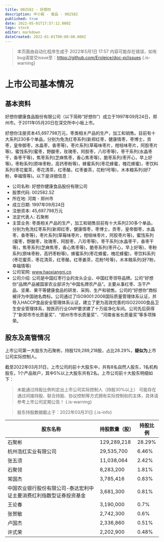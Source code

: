 ```yaml
---
title: 002582 - 好想你
description: 中小板 - 食品 - 002582
published: true
date: 2022-05-01T17:57:12.000Z
tags: stock
editor: markdown
dateCreated: 2022-01-01T00:00:00.000Z
---
```


> 本页面由自动化程序生成于 2022年5月1日 17:57
> 内容可能存在错误，如有bug请提交issue至：https://github.com/Eroleice/doc-pi/issues
{.is-warning}

# 上市公司基本情况

## 基本资料

好想你健康食品股份有限公司（以下简称“好想你”）成立于1997年09月24日，郑州市。于2011年05月20日在深交所中小板上市。

好想你注册资本45,697.798万元，枣类相关产品的生产，加工和销售。目前有十大系列230多个单品，分别为免洗红枣系列(新郑红枣，健康情枣，枣博士，贡枣，皇帝御枣，水晶枣，香枣等)，枣片系列(草莓味枣片，柑桔味枣片，阿胶枣片等)，蜜饯系列(蜜枣，野酸枣，玫瑰枣，阿胶枣，八珍枣等)，枣干系列(水晶枣干，香枣干等)，焦枣系列(芝麻焦枣，香心焦枣等)，脆枣系列(枣开心，早上好等)，枣粉系列(原味枣粉，高钙枣粉等)，蜂蜜系列(枣花蜂蜜，槐花蜂蜜)，枣饮料系列(枣花蜜茶，枣花清茶，红枣酪，红枣姜茶，花粉1号等)，木本粮系列(好7粉，幸福情等)。以下是详细信息：

- 公司名称: 好想你健康食品股份有限公司
- 股票代码: 002582.SZ
- 所在地: 河南 - 郑州市
- 成立日期: 1997年09月24日
- 注册资本: 45,697.798万元
- 法定代表人: 石聚彬
- 主营业务: 枣类相关产品的生产，加工和销售目前有十大系列230多个单品，分别为免洗红枣系列(新郑红枣，健康情枣，枣博士，贡枣，皇帝御枣，水晶枣，香枣等)，枣片系列(草莓味枣片，柑桔味枣片，阿胶枣片等)，蜜饯系列(蜜枣，野酸枣，玫瑰枣，阿胶枣，八珍枣等)，枣干系列(水晶枣干，香枣干等)，焦枣系列(芝麻焦枣，香心焦枣等)，脆枣系列(枣开心，早上好等)，枣粉系列(原味枣粉，高钙枣粉等)，蜂蜜系列(枣花蜂蜜，槐花蜂蜜)，枣饮料系列(枣花蜜茶，枣花清茶，红枣酪，红枣姜茶，花粉1号等)，木本粮系列(好7粉，幸福情等)
- 公司官网: www.haoxiangni.cn
- 公司介绍: 公司是中国红枣行业的龙头企业、中国红枣领导品牌。公司“好想你”品牌产品被国家农业部评为“中国名牌农产品”。主要从事红枣、冻干产品、坚果、果干等健康食品的研发、采购、生产和销售。公司的“好想你”商标被评为中国驰名商标。公司通过了ISO9001:2008国际质量管理体系认证，并导入HACCP食品安全管理体系认证，建立了更为高效完善的ISO22000食品卫生安全管理体系，按医药行业GMP要求建了十万级净化车间。公司先后获得了“新郑市市长质量奖”、“郑州市市长质量奖”、“河南省省长质量奖”等多项殊荣。


## 股东及高管情况

上市公司第一大股东为石聚彬，持股129,289,218股，占比28.29%，**疑似为**上市公司实际控制人。

截至2022年03月31日，上市公司的前十大股东中，共有8名自然人股东，1名机构股东，1个产品账户，其中5%以上大股东共有2名。上市公司前十大股东明细如下：

> 未能通过持股比例判定出上市公司实际控制人（持股30%以上）
> 可能存在通过间接持股、联合持股、协议控制等方式拥有实际控制权的主体，具体请参考上市公司定期公告！
{.is-warning}

> 股东持股数据截止于：2022年03月31日
{.is-info}

| 股东名称 | 持股数量（股） | 持股比例 |
| --- | --- | --- |
| 石聚彬 | 129,289,218 | 28.29% |
| 杭州浩红实业有限公司 | 29,535,700 | 6.46% |
| 张五须 | 11,038,064 | 2.42% |
| 石聚领 | 8,283,200 | 1.81% |
| 常国杰 | 3,785,416 | 0.83% |
| 中国农业银行股份有限公司-泰达宏利中证主要消费红利指数型证券投资基金 | 3,681,300 | 0.81% |
| 王论春 | 3,190,000 | 0.7% |
| 张贺敏 | 2,742,300 | 0.6% |
| 卢国杰 | 2,336,860 | 0.51% |
| 许式荣 | 2,202,900 | 0.48% |




